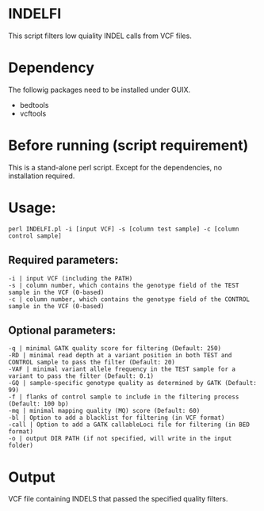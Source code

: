 # INDELFI
This script filters low quiality INDEL calls from VCF files.  



# Dependency

The followig packages need to be installed under GUIX.

* bedtools
* vcftools



# Before running (script requirement)

This is a stand-alone perl script.  Except for the dependencies, no installation required.  


# Usage:

	perl INDELFI.pl -i [input VCF] -s [column test sample] -c [column control sample]


## Required parameters:
    -i | input VCF (including the PATH)
    -s | column number, which contains the genotype field of the TEST sample in the VCF (0-based)
    -c | column number, which contains the genotype field of the CONTROL sample in the VCF (0-based)

## Optional parameters:
    -q | minimal GATK quality score for filtering (Default: 250)
    -RD | minimal read depth at a variant position in both TEST and CONTROL sample to pass the filter (Default: 20)
    -VAF | minimal variant allele frequency in the TEST sample for a variant to pass the filter (Default: 0.1)
    -GQ | sample-specific genotype quality as determined by GATK (Default: 99)
    -f | flanks of control sample to include in the filtering process (Default: 100 bp)
    -mq | minimal mapping quality (MQ) score (Default: 60)
    -bl | Option to add a blacklist for filtering (in VCF format)
    -call | Option to add a GATK callableLoci file for filtering (in BED format)
    -o | output DIR PATH (if not specified, will write in the input folder)



# Output

VCF file containing INDELS that passed the specified quality filters.  
